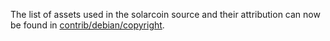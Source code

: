 The list of assets used in the solarcoin source and their attribution can now be found in [contrib/debian/copyright](../contrib/debian/copyright).
